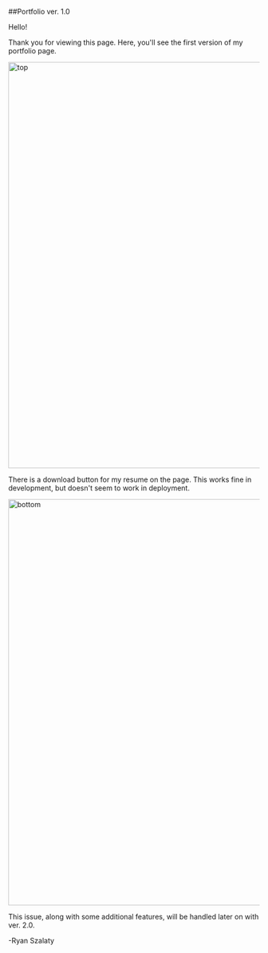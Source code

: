 ##Portfolio ver. 1.0

Hello!

Thank you for viewing this page. Here, you'll see the first version of my portfolio page. 

<img width="815" alt="top" src="https://user-images.githubusercontent.com/64384242/166129384-560c56eb-971f-45d4-b099-dd229d406878.png">

There is a download button for my resume on the page. This works fine in development, but doesn't seem to work in deployment. 

<img width="815" alt="bottom" src="https://user-images.githubusercontent.com/64384242/166129391-e20d5bb5-22e3-4c5a-9bbf-9823153c7942.png">

This issue, along with some additional features, will be handled later on with ver. 2.0.

-Ryan Szalaty
